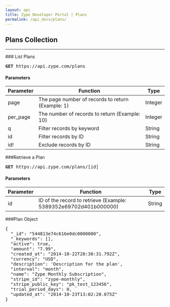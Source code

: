 ```yaml
---
layout: api
title: Zype Developer Portal | Plans
permalink: /api_docs/plans/
---
```


## Plans Collection
<hr>
### List Plans
<pre><b>GET</b> https://api.zype.com/plans</pre>

#### Parameters

Parameter | Function | Type
--------- | -------- | ----
page      | The page number of records to return (Example: 1) | Integer
per_page  | The number of records to return (Example: 10) | Integer
q         | Filter records by keyword | String
id        | Filter records by ID | String
id!       | Exclude records by ID | String

###Retrieve a Plan
<pre><b>GET</b> https://api.zype.com/plans/[id]</pre>

#### Parameters

Parameter | Function | Type
--------- | -------- | ----
id        | ID of the record to retrieve (Example: 5389352e69702d401b000000) | String

###Plan Object
<pre>
{
  "_id": "544813e74c616e0dc0000000",
  "_keywords": [],
  "active": true,
  "amount": "7.99",
  "created_at": "2014-10-22T20:30:31.792Z",
  "currency": "USD",
  "description": 'Description for the plan',
  "interval": "month",
  "name": "Zype Monthly Subscription",
  "stripe_id": "zype-monthly",
  "stripe_public_key": "pk_test_123456",
  "trial_period_days": 0,
  "updated_at": "2014-10-23T13:02:20.075Z"
}
</pre>